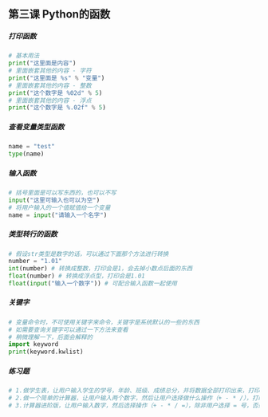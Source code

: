 ## 第三课 Python的函数

##### 打印函数

```python
# 基本用法
print("这里面是内容")
# 里面嵌套其他的内容 - 字符
print("这里面是 %s" % "变量")
# 里面嵌套其他的内容 - 整数
print("这个数字是 %02d" % 5)
# 里面嵌套其他的内容 - 浮点
print("这个数字是 %.02f" % 5)
```

##### 查看变量类型函数

```python
name = "test"
type(name)
```

##### 输入函数

```python
# 括号里面是可以写东西的，也可以不写
input("这里可输入也可以为空")
# 将用户输入的一个值赋值给一个变量
name = input("请输入一个名字")
```

##### 类型转行的函数

```python
# 假设str类型是数字的话，可以通过下面那个方法进行转换
number = "1.01"
int(number)	# 转换成整数，打印会是1，会去掉小数点后面的东西
float(number) # 转换成浮点型，打印会是1.01
float(input("输入一个数字")) # 可配合输入函数一起使用
```

##### 关键字

```python
# 变量命令时，不可使用关键字来命令，关键字是系统默认的一些的东西
# 如需要查询关键字可以通过一下方法来查看
# 稍微理解一下，后面会解释的
import keyword
print(keyword.kwlist)
```



##### 练习题

```python
# 1.做学生表，让用户输入学生的学号，年龄、班级、成绩总分，并将数据全部打印出来，打印出来的学号需要6位，打印出来的成绩需要保存小数点的后五位
# 2.做一个简单的计算器，让用户输入两个数字，然后让用户选择做什么操作（+ - * /），打印出结果
# 3.计算器进阶版，让用户输入数字，然后选择操作（+ - * / =），除非用户选择 = 号，否则则可以一直操作下去
```

